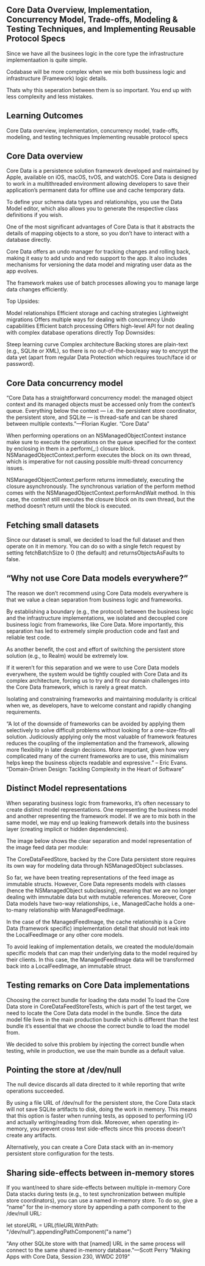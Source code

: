## Core Data Overview, Implementation, Concurrency Model, Trade-offs, Modeling & Testing Techniques, and Implementing Reusable Protocol Specs


Since we have all the businees logic in the core type the infrastructure implementaation is quite simple.

Codabase will be more complex when we mix both bussiness logic and infrastructure (Framework) logic details.

Thats why this seperation between them is so important.
You end up with less complexity and less mistakes.

## Learning Outcomes
Core Data overview, implementation, concurrency model, trade-offs, modeling, and testing techniques
Implementing reusable protocol specs


## Core Data overview
Core Data is a persistence solution framework developed and maintained by Apple, available on iOS, macOS, tvOS, and watchOS. Core Data is designed to work in a multithreaded environment allowing developers to save their application’s permanent data for offline use and cache temporary data.

To define your schema data types and relationships, you use the Data Model editor, which also allows you to generate the respective class definitions if you wish.

One of the most significant advantages of Core Data is that it abstracts the details of mapping objects to a store, so you don’t have to interact with a database directly.

Core Data offers an undo manager for tracking changes and rolling back, making it easy to add undo and redo support to the app. It also includes mechanisms for versioning the data model and migrating user data as the app evolves.

The framework makes use of batch processes allowing you to manage large data changes efficiently.

Top Upsides:

Model relationships
Efficient storage and caching strategies
Lightweight migrations
Offers multiple ways for dealing with concurrency
Undo capabilities
Efficient batch processing
Offers high-level API for not dealing with complex database operations directly
Top Downsides:

Steep learning curve
Complex architecture
Backing stores are plain-text (e.g., SQLite or XML), so there is no out-of-the-box/easy way to encrypt the data yet (apart from regular Data Protection which requires touch/face id or password).

## Core Data concurrency model
“Core Data has a straightforward concurrency model: the managed object context and its managed objects must be accessed only from the context’s queue. Everything below the context — i.e. the persistent store coordinator, the persistent store, and SQLite — is thread-safe and can be shared between multiple contexts.”—Florian Kugler. “Core Data”

When performing operations on an NSManagedObjectContext instance make sure to execute the operations on the queue specified for the context by enclosing in them in a perform(_:) closure block. NSManagedObjectContext.perform executes the block on its own thread, which is imperative for not causing possible multi-thread concurrency issues.

NSManagedObjectContext.perform returns immediately, executing the closure asynchronously. The synchronous variation of the perform method comes with the NSManagedObjectContext.performAndWait method. In this case, the context still executes the closure block on its own thread, but the method doesn’t return until the block is executed.

## Fetching small datasets
Since our dataset is small, we decided to load the full dataset and then operate on it in memory. You can do so with a single fetch request by setting fetchBatchSize to 0 (the default) and returnsObjectsAsFaults to false.

## “Why not use Core Data models everywhere?”
The reason we don’t recommend using Core Data models everywhere is that we value a clean separation from business logic and frameworks.

By establishing a boundary (e.g., the <FeedStore> protocol) between the business logic and the infrastructure implementations, we isolated and decoupled core business logic from frameworks, like Core Data. More importantly, this separation has led to extremely simple production code and fast and reliable test code.

As another benefit, the cost and effort of switching the persistent store solution (e.g., to Realm) would be extremely low.

If it weren’t for this separation and we were to use Core Data models everywhere, the system would be tightly coupled with Core Data and its complex architecture, forcing us to try and fit our domain challenges into the Core Data framework, which is rarely a great match.

Isolating and constraining frameworks and maintaining modularity is critical when we, as developers, have to welcome constant and rapidly changing requirements.

“A lot of the downside of frameworks can be avoided by applying them selectively to solve difficult problems without looking for a one-size-fits-all solution. Judiciously applying only the most valuable of framework features reduces the coupling of the implementation and the framework, allowing more flexibility in later design decisions. More important, given how very complicated many of the current frameworks are to use, this minimalism helps keep the business objects readable and expressive.” – Eric Evans. “Domain-Driven Design: Tackling Complexity in the Heart of Software”

## Distinct Model representations
When separating business logic from frameworks, it’s often necessary to create distinct model representations. One representing the business model and another representing the framework model. If we are to mix both in the same model, we may end up leaking framework details into the business layer (creating implicit or hidden dependencies).

The image below shows the clear separation and model representation of the image feed data per module:

The CoreDataFeedStore, backed by the Core Data persistent store requires its own way for modeling data through NSManagedObject subclasses.

So far, we have been treating representations of the feed image as immutable structs. However, Core Data represents models with classes (hence the NSManagedObject subclassing), meaning that we are no longer dealing with immutable data but with mutable references. Moreover, Core Data models have two-way relationships, i.e., ManagedCache holds a one-to-many relationship with ManagedFeedImage.

In the case of the ManagedFeedImage, the cache relationship is a Core Data (framework specific) implementation detail that should not leak into the LocalFeedImage or any other core models.

To avoid leaking of implementation details, we created the module/domain specific models that can map their underlying data to the model required by their clients. In this case, the ManagedFeedImage data will be transformed back into a LocalFeedImage, an immutable struct.

## Testing remarks on Core Data implementations
Choosing the correct bundle for loading the data model
To load the Core Data store in CoreDataFeedStoreTests, which is part of the test target, we need to locate the Core Data data model in the bundle. Since the data model file lives in the main production bundle which is different than the test bundle it’s essential that we choose the correct bundle to load the model from.

We decided to solve this problem by injecting the correct bundle when testing, while in production, we use the main bundle as a default value.

## Pointing the store at /dev/null
The null device discards all data directed to it while reporting that write operations succeeded.

By using a file URL of /dev/null for the persistent store, the Core Data stack will not save SQLite artifacts to disk, doing the work in memory. This means that this option is faster when running tests, as opposed to performing I/O and actually writing/reading from disk. Moreover, when operating in-memory, you prevent cross test side-effects since this process doesn’t create any artifacts.

Alternatively, you can create a Core Data stack with an in-memory persistent store configuration for the tests.

## Sharing side-effects between in-memory stores
If you want/need to share side-effects between multiple in-memory Core Data stacks during tests (e.g., to test synchronization between multiple store coordinators), you can use a named in-memory store. To do so, give a “name” for the in-memory store by appending a path component to the /dev/null URL:

let storeURL = URL(fileURLWithPath: "/dev/null").appendingPathComponent("a name")

"Any other SQLite store with that [named] URL in the same process will connect to the same shared in-memory database."—Scott Perry “Making Apps with Core Data, Session 230, WWDC 2019"
